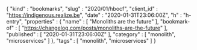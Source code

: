{
  "kind" : "bookmarks",
  "slug" : "2020/01/hbocf",
  "client_id" : "https://indigenous.realize.be",
  "date" : "2020-01-31T23:06:00Z",
  "h" : "h-entry",
  "properties" : {
    "name" : [ "Monoliths are the future" ],
    "bookmark-of" : [ "https://changelog.com/posts/monoliths-are-the-future" ],
    "published" : [ "2020-01-31T23:06:00Z" ],
    "category" : [ "monolith", "microservices" ]
  },
  "tags" : [ "monolith", "microservices" ]
}
